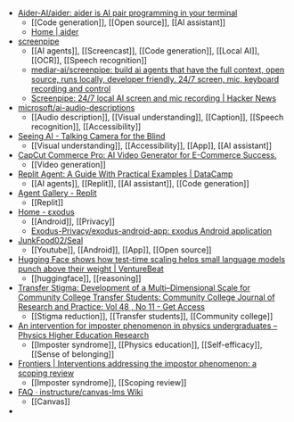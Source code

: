 - [Aider-AI/aider: aider is AI pair programming in your terminal](https://github.com/Aider-AI/aider)
	- [[Code generation]], [[Open source]], [[AI assistant]]
	- [Home | aider](https://aider.chat/)
- [screenpipe](https://screenpi.pe/)
	- [[AI agents]], [[Screencast]], [[Code generation]], [[Local AI]], [[OCR]], [[Speech recognition]]
	- [mediar-ai/screenpipe: build ai agents that have the full context, open source, runs locally, developer friendly. 24/7 screen, mic, keyboard recording and control](https://github.com/mediar-ai/screenpipe)
	- [Screenpipe: 24/7 local AI screen and mic recording | Hacker News](https://news.ycombinator.com/item?id=41695840)
- [microsoft/ai-audio-descriptions](https://github.com/microsoft/ai-audio-descriptions)
	- [[Audio description]], [[Visual understanding]], [[Caption]], [[Speech recognition]], [[Accessibility]]
- [Seeing AI - Talking Camera for the Blind](https://www.seeingai.com/)
	- [[Visual understanding]], [[Accessibility]], [[App]], [[AI assistant]]
- [CapCut Commerce Pro: AI Video Generator for E-Commerce Success.](https://commercepro.capcut.com/)
	- [[Video generation]]
- [Replit Agent: A Guide With Practical Examples | DataCamp](https://www.datacamp.com/tutorial/replit-agent-ai-code-editor)
	- [[AI agents]], [[Replit]], [[AI assistant]], [[Code generation]]
- [Agent Gallery - Replit](https://replit.com/gallery)
	- [[Replit]]
- [Home - εxodus](https://reports.exodus-privacy.eu.org/en/)
	- [[Android]], [[Privacy]]
	- [Exodus-Privacy/exodus-android-app: εxodus Android application](https://github.com/Exodus-Privacy/exodus-android-app?tab=readme-ov-file)
- [JunkFood02/Seal](https://github.com/JunkFood02/Seal)
	- [[Youtube]], [[Android]], [[App]], [[Open source]]
- [Hugging Face shows how test-time scaling helps small language models punch above their weight | VentureBeat](https://venturebeat.com/ai/hugging-face-shows-how-test-time-scaling-helps-small-language-models-punch-above-their-weight/)
	- [[huggingface]], [[reasoning]]
- [Transfer Stigma: Development of a Multi–Dimensional Scale for Community College Transfer Students: Community College Journal of Research and Practice: Vol 48 , No 11 - Get Access](https://www.tandfonline.com/doi/full/10.1080/10668926.2024.2368493)
	- [[Stigma reduction]], [[Transfer students]], [[Community college]]
- [An intervention for imposter phenomenon in physics undergraduates – Physics Higher Education Research](https://per-he.org/an-intervention-for-imposter-phenomenon-in-physics-undergraduates/)
	- [[Imposter syndrome]], [[Physics education]], [[Self-efficacy]], [[Sense of belonging]]
- [Frontiers | Interventions addressing the impostor phenomenon: a scoping review](https://www.frontiersin.org/journals/psychology/articles/10.3389/fpsyg.2024.1360540/full)
	- [[Imposter syndrome]], [[Scoping review]]
- [FAQ · instructure/canvas-lms Wiki](https://github.com/instructure/canvas-lms/wiki/FAQ)
	- [[Canvas]]
-